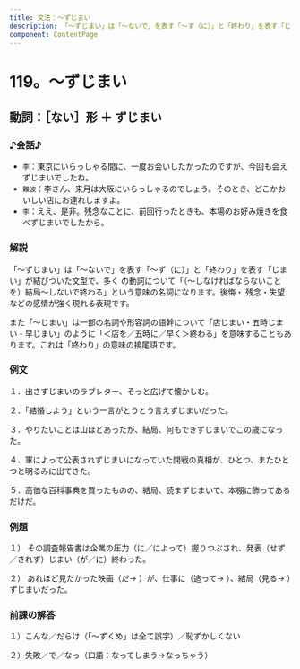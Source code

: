 ```yaml
---
title: 文法：～ずじまい
description: 「～ずじまい」は「～ないで」を表す「～ず（に）」と「終わり」を表す「じまい」が結びついた文型で、多く の動詞について「（～しなければならないことを）結局～しないで終わる」という意味の名詞になります。後悔・ 残念・失望などの感情が強く現れる表現です。
component: ContentPage
---
```



# 119。～ずじまい
## 動詞：［ない］形 ＋ ずじまい
### ♪会話♪
- `李`：東京にいらっしゃる間に、一度お会いしたかったのですが、今回も会えずじまいでしたね。
- `難波`：李さん、来月は大阪にいらっしゃるのでしょう。そのとき、どこかおいしい店にお連れしますよ。
- `李`：ええ、是非。残念なことに、前回行ったときも、本場のお好み焼きを食べずじまいでしたから。

### 解説
「～ずじまい」は「～ないで」を表す「～ず（に）」と「終わり」を表す「じまい」が結びついた文型で、多く の動詞について「（～しなければならないことを）結局～しないで終わる」という意味の名詞になります。後悔・ 残念・失望などの感情が強く現れる表現です。

また「～じまい」は一部の名詞や形容詞の語幹について「店じまい・五時じまい・早じまい」のように「＜店を／五時に／早く＞終わる」を意味することもあります。これは「終わり」の意味の接尾語です。

### 例文
１．出さずじまいのラブレター、そっと広げて懐かしむ。

２．「結婚しよう」という一言がとうとう言えずじまいだった。

３．やりたいことは山ほどあったが、結局、何もできずじまいでこの歳になった。

４．軍によって公表されずじまいになっていた開戦の真相が、ひとつ、またひとつと明るみに出てきた。

５．高価な百科事典を買ったものの、結局、読まずじまいで、本棚に飾ってあるだけだ。
### 例題
１） その調査報告書は企業の圧力（に／によって）握りつぶされ、発表（せず／されず）じまい（が／に）終わった。

２） あれほど見たかった映画（だ→ ）が、仕事に（追って→ ）、結局（見る→ ）ずじまいだった。      
### 前課の解答
１）こんな／だらけ（「～ずくめ」は全て誤字）／恥ずかしくない

２）失敗／で／なっ（口語：なってしまう→なっちゃう）
